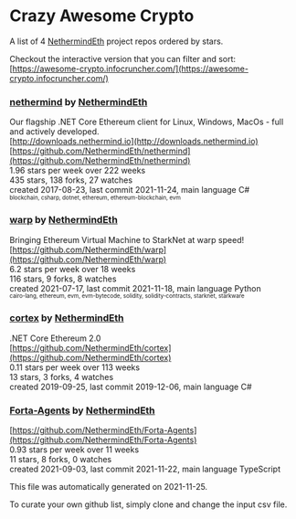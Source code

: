 # Crazy Awesome Crypto
A list of 4 [NethermindEth](https://github.com/NethermindEth) project repos ordered by stars.  

Checkout the interactive version that you can filter and sort: 
[https://awesome-crypto.infocruncher.com/](https://awesome-crypto.infocruncher.com/)  


### [nethermind](https://github.com/NethermindEth/nethermind) by [NethermindEth](https://github.com/NethermindEth)  
Our flagship .NET Core Ethereum client for Linux, Windows, MacOs - full and actively developed.  
[http://downloads.nethermind.io](http://downloads.nethermind.io)  
[https://github.com/NethermindEth/nethermind](https://github.com/NethermindEth/nethermind)  
1.96 stars per week over 222 weeks  
435 stars, 138 forks, 27 watches  
created 2017-08-23, last commit 2021-11-24, main language C#  
<sub><sup>blockchain, csharp, dotnet, ethereum, ethereum-blockchain, evm</sup></sub>


### [warp](https://github.com/NethermindEth/warp) by [NethermindEth](https://github.com/NethermindEth)  
Bringing Ethereum Virtual Machine to StarkNet at warp speed!   
[https://github.com/NethermindEth/warp](https://github.com/NethermindEth/warp)  
6.2 stars per week over 18 weeks  
116 stars, 9 forks, 8 watches  
created 2021-07-17, last commit 2021-11-18, main language Python  
<sub><sup>cairo-lang, ethereum, evm, evm-bytecode, solidity, solidity-contracts, starknet, starkware</sup></sub>


### [cortex](https://github.com/NethermindEth/cortex) by [NethermindEth](https://github.com/NethermindEth)  
.NET Core Ethereum 2.0  
[https://github.com/NethermindEth/cortex](https://github.com/NethermindEth/cortex)  
0.11 stars per week over 113 weeks  
13 stars, 3 forks, 4 watches  
created 2019-09-25, last commit 2019-12-06, main language C#  


### [Forta-Agents](https://github.com/NethermindEth/Forta-Agents) by [NethermindEth](https://github.com/NethermindEth)  
  
[https://github.com/NethermindEth/Forta-Agents](https://github.com/NethermindEth/Forta-Agents)  
0.93 stars per week over 11 weeks  
11 stars, 8 forks, 0 watches  
created 2021-09-03, last commit 2021-11-22, main language TypeScript  


This file was automatically generated on 2021-11-25.  

To curate your own github list, simply clone and change the input csv file.  